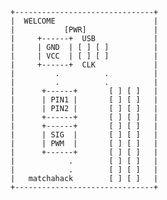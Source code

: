     +-------------------------------+
    |  WELCOME                      |
    |           [PWR]               |
    |     +------+  USB             |
    |     | GND  | [ ] [ ]          |
    |     | VCC  | [ ] [ ]          |
    |     +------+  CLK             |
    |         .          .          |
    |         .          .          |
    |      +------+       [ ] [ ]   |
    |      | PIN1 |       [ ] [ ]   |
    |      | PIN2 |       [ ] [ ]   |
    |      +------+       [ ] [ ]   |
    |      +------+       [ ] [ ]   |
    |      | SIG  |       [ ] [ ]   |
    |      | PWM  |       [ ] [ ]   |
    |      +------+       [ ] [ ]   |
    |            .        [ ] [ ]   |
    |            .        [ ] [ ]   |
    |   matchahack        [ ] [ ]   |
    +-------------------------------+
